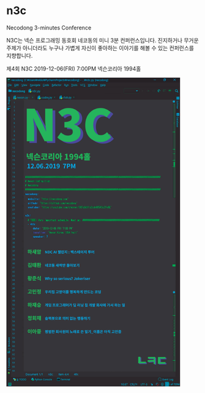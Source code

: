 # n3c
Necodong 3-minutes Conference

N3C는 넥슨 프로그래밍 동호회 네코동의 미니 3분 컨퍼런스입니다.
진지하거나 무거운 주제가 아니더라도 누구나 가볍게 자신이 좋아하는 이야기를 해볼 수 있는 컨퍼런스를 지향합니다.

제4회 N3C
2019-12-06(FRI) 7:00PM 넥슨코리아 1994홀

<img src="4/n3c_4th_mobile.jpg" width="90%"></img>
